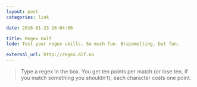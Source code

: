 ```yaml
---
layout: post
categories: link

date: 2016-01-23 16:04:00

title: Regex Golf
lede: Test your regex skills. So much fun. Brainmelting, but fun.

external_url: http://regex.alf.nu
---
```



> Type a regex in the box. You get ten points per match (or lose ten, if you match something you shouldn’t); each character costs one point.
